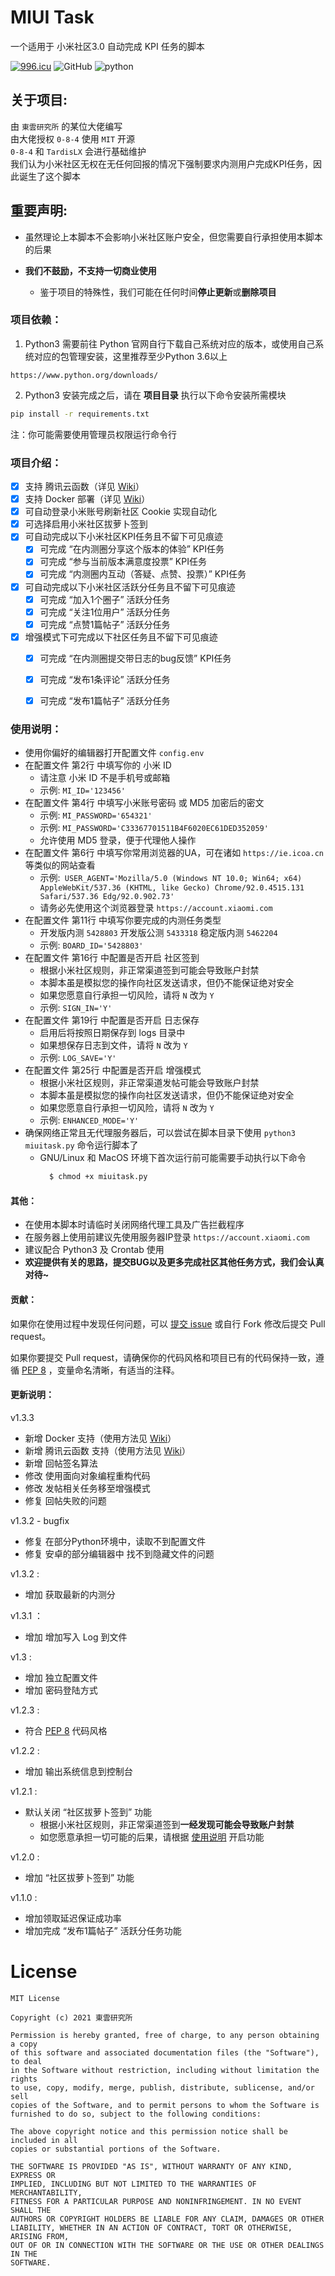 # MIUI Task
一个适用于 小米社区3.0 自动完成 KPI 任务的脚本

[![996.icu](https://img.shields.io/badge/link-996.icu-red.svg)](https://996.icu) ![GitHub](https://img.shields.io/github/license/0-8-4/miui-auto-tasks) ![python](https://img.shields.io/badge/python-3.6+-blue)


## **关于项目**:

  由 `東雲研究所` 的某位大佬编写  
  由大佬授权 `0-8-4` 使用 `MIT` 开源   
  `0-8-4` 和 `TardisLX` 会进行基础维护  
  我们认为小米社区无权在无任何回报的情况下强制要求内测用户完成KPI任务，因此诞生了这个脚本


## **重要声明**:
- 虽然理论上本脚本不会影响小米社区账户安全，但您需要自行承担使用本脚本的后果

- **我们不鼓励，不支持一切商业使用**
  - 鉴于项目的特殊性，我们可能在任何时间**停止更新**或**删除项目**


### **项目依赖**：
  1. Python3
  需要前往 Python 官网自行下载自己系统对应的版本，或使用自己系统对应的包管理安装，这里推荐至少Python 3.6以上

  ```
  https://www.python.org/downloads/
  ```

  2. Python3 安装完成之后，请在 **项目目录** 执行以下命令安装所需模块
  ```bash
  pip install -r requirements.txt
  ```
  注：你可能需要使用管理员权限运行命令行


### **项目介绍**：  
- [x] 支持 腾讯云函数（详见 [Wiki](https://github.com/0-8-4/miui-auto-tasks/wiki/Run-on-SCF)）
- [x] 支持 Docker 部署（详见 [Wiki](https://github.com/0-8-4/miui-auto-tasks/wiki/Run-on-Docker)） 
- [x] 可自动登录小米账号刷新社区 Cookie 实现自动化   
- [x] 可选择启用小米社区拔萝卜签到
- [x] 可自动完成以下小米社区KPI任务且不留下可见痕迹  
  - [x] 可完成 “在内测圈分享这个版本的体验” KPI任务  
  - [x] 可完成 “参与当前版本满意度投票” KPI任务  
  - [x] 可完成 “内测圈内互动（答疑、点赞、投票）” KPI任务   
- [x] 可自动完成以下小米社区活跃分任务且不留下可见痕迹
  - [x] 可完成 “加入1个圈子” 活跃分任务  
  - [x] 可完成 “关注1位用户” 活跃分任务  
  - [x] 可完成 “点赞1篇帖子” 活跃分任务
- [x] 增强模式下可完成以下社区任务且不留下可见痕迹
  - [x] 可完成 “在内测圈提交带日志的bug反馈” KPI任务  
  - [x] 可完成 “发布1条评论” 活跃分任务  
  - [x] 可完成 “发布1篇帖子” 活跃分任务  


### **使用说明**：
- 使用你偏好的编辑器打开配置文件 `config.env`
- 在配置文件 第2行 中填写你的 小米 ID
  - 请注意 小米 ID 不是手机号或邮箱
  - 示例: `MI_ID='123456'`
- 在配置文件 第4行 中填写小米账号密码 或 MD5 加密后的密文
  - 示例: `MI_PASSWORD='654321'`
  - 示例: `MI_PASSWORD='C33367701511B4F6020EC61DED352059'`
  - 允许使用 MD5 登录，便于代理他人操作
- 在配置文件 第6行 中填写你常用浏览器的UA，可在诸如 `https://ie.icoa.cn` 等类似的网站查看
  - 示例:` USER_AGENT='Mozilla/5.0 (Windows NT 10.0; Win64; x64) AppleWebKit/537.36 (KHTML, like Gecko) Chrome/92.0.4515.131 Safari/537.36 Edg/92.0.902.73'`
  - 请务必先使用这个浏览器登录 `https://account.xiaomi.com`
- 在配置文件 第11行 中填写你要完成的内测任务类型
  - 开发版内测 `5428803` 开发版公测 `5433318` 稳定版内测 `5462204` 
  - 示例: `BOARD_ID='5428803'`
- 在配置文件 第16行 中配置是否开启 社区签到
  - 根据小米社区规则，非正常渠道签到可能会导致账户封禁
  - 本脚本虽是模拟您的操作向社区发送请求，但仍不能保证绝对安全
  - 如果您愿意自行承担一切风险，请将 `N` 改为 `Y`
  - 示例: `SIGN_IN='Y'`
- 在配置文件 第19行 中配置是否开启 日志保存
  - 启用后将按照日期保存到 logs 目录中
  - 如果想保存日志到文件，请将 `N` 改为 `Y`
  - 示例: `LOG_SAVE='Y'`
- 在配置文件 第25行 中配置是否开启 增强模式
  - 根据小米社区规则，非正常渠道发帖可能会导致账户封禁
  - 本脚本虽是模拟您的操作向社区发送请求，但仍不能保证绝对安全
  - 如果您愿意自行承担一切风险，请将 `N` 改为 `Y`
  - 示例: `ENHANCED_MODE='Y'`
- 确保网络正常且无代理服务器后，可以尝试在脚本目录下使用  `python3 miuitask.py` 命令运行脚本了
  - GNU/Linux 和 MacOS 环境下首次运行前可能需要手动执行以下命令
    ```bash
      $ chmod +x miuitask.py
    ```


#### **其他**：  
* 在使用本脚本时请临时关闭网络代理工具及广告拦截程序  
* 在服务器上使用前建议先使用服务器IP登录 `https://account.xiaomi.com`  
* 建议配合 Python3 及 Crontab 使用  
* **欢迎提供有关的思路，提交BUG以及更多完成社区其他任务方式，我们会认真对待~**

#### **贡献**：

如果你在使用过程中发现任何问题，可以 [提交 issue](https://github.com/0-8-4/miui-auto-tasks/issues/new) 或自行 Fork 修改后提交 Pull request。

如果你要提交 Pull request，请确保你的代码风格和项目已有的代码保持一致，遵循 [PEP 8](https://www.python.org/dev/peps/pep-0008) ，变量命名清晰，有适当的注释。

#### **更新说明**：

 v1.3.3
 - 新增 Docker 支持（使用方法见 [Wiki](https://github.com/0-8-4/miui-auto-tasks/wiki/Run-on-Docker)） 
 - 新增 腾讯云函数 支持（使用方法见 [Wiki](https://github.com/0-8-4/miui-auto-tasks/wiki/Run-on-SCF)） 
 - 新增 回帖签名算法
 - 修改 使用面向对象编程重构代码
 - 修改 发帖相关任务移至增强模式
 - 修复 回帖失败的问题

 v1.3.2 - bugfix
 - 修复 在部分Python环境中，读取不到配置文件
 - 修复 安卓的部分编辑器中 找不到隐藏文件的问题

 v1.3.2 :
 - 增加 获取最新的内测分

 v1.3.1 ：
 - 增加 增加写入 Log 到文件

 v1.3 :
 - 增加 独立配置文件
 - 增加 密码登陆方式

 v1.2.3 :
 - 符合 [PEP 8](https://www.python.org/dev/peps/pep-0008) 代码风格

 v1.2.2 :
- 增加 输出系统信息到控制台

 v1.2.1 :
- 默认关闭 “社区拔萝卜签到” 功能  
  - 根据小米社区规则，非正常渠道签到**一经发现可能会导致账户封禁**
  - 如您愿意承担一切可能的后果，请根据 [使用说明](#使用说明) 开启功能

 v1.2.0 :
- 增加 “社区拔萝卜签到” 功能  

 v1.1.0 :
- 增加领取延迟保证成功率
- 增加完成 “发布1篇帖子” 活跃分任务功能


# **License**
```
MIT License

Copyright (c) 2021 東雲研究所

Permission is hereby granted, free of charge, to any person obtaining a copy
of this software and associated documentation files (the "Software"), to deal
in the Software without restriction, including without limitation the rights
to use, copy, modify, merge, publish, distribute, sublicense, and/or sell
copies of the Software, and to permit persons to whom the Software is
furnished to do so, subject to the following conditions:

The above copyright notice and this permission notice shall be included in all
copies or substantial portions of the Software.

THE SOFTWARE IS PROVIDED "AS IS", WITHOUT WARRANTY OF ANY KIND, EXPRESS OR
IMPLIED, INCLUDING BUT NOT LIMITED TO THE WARRANTIES OF MERCHANTABILITY,
FITNESS FOR A PARTICULAR PURPOSE AND NONINFRINGEMENT. IN NO EVENT SHALL THE
AUTHORS OR COPYRIGHT HOLDERS BE LIABLE FOR ANY CLAIM, DAMAGES OR OTHER
LIABILITY, WHETHER IN AN ACTION OF CONTRACT, TORT OR OTHERWISE, ARISING FROM,
OUT OF OR IN CONNECTION WITH THE SOFTWARE OR THE USE OR OTHER DEALINGS IN THE
SOFTWARE.
```
